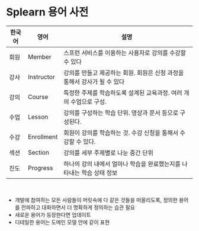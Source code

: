 # Splearn 용어 사전

| **한국어** | **영어**         | **설명**                                     |
| ------- | -------------- | ------------------------------------------ |
| 회원      | Member         | 스프런 서비스를 이용하는 사용자로 강의를 수강할 수 있다            |
| 강사      | Instructor     | 강의를 만들고 제공하는 회원. 회원은 신청 과정을 통해서 강사가 될 수 있다 |
| 강의      | Course         | 특정한 주제를 학습하도록 설계된 교육과정. 여러 개의 수업으로 구성.     |
| 수업      | Lesson         | 강의를 구성하는 학습 단위. 영상과 문서 등으로 구성된다.           |
| 수강      | Enrollment     | 회원이 강의를 학습하는 것. 수강 신청을 통해서 수강할 수 있다.       |
| 섹션      | Section        | 강의를 세부 주제별로 나눈 중간 단위                       |
| 진도      | Progress       | 하나의 강의 내에서 얼마나 학습을 완료했는지를 나타내는 학습 상태 정보    |

<br>

- 개발에 참여하는 모든 사람들이 머릿속에 다 같은 것들을 떠올리도록, 정의한 용어를 전파하고 대화하면서 더 명확하게 정의하는 습관 필요
- 새로운 용어가 등장한다면 업데이트
- 디테일한 용어는 도메인 모델 안에 같이 표현

<!--
 | 한국어 | 영어 | 설명 |
 |-----|----|----| 
 |     |    |    |
-->